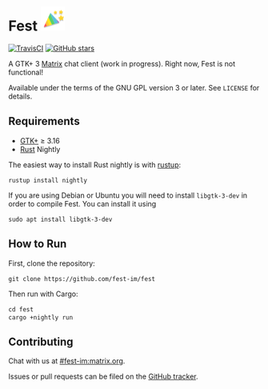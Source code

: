 # Fest ![Logo](/res/icons/hicolor/24x24/apps/fest.svg)

[![TravisCI](https://api.travis-ci.org/fest-im/fest.svg?branch=master)](https://travis-ci.org/fest-im/fest) [![GitHub stars][badge]][repo]

[badge]: https://img.shields.io/github/stars/fest-im/fest.svg?style=social&label=Stars
[repo]: https://github.com/fest-im/fest

A GTK+ 3 [Matrix](https://matrix.org) chat client (work in progress). Right now,
Fest is not functional!

Available under the terms of the GNU GPL version 3 or later. See `LICENSE` for
details.

## Requirements

* [GTK+](https://www.gtk.org/download/index.php) ≥ 3.16
* [Rust](https://www.rust-lang.org/en-US/install.html) Nightly

The easiest way to install Rust nightly is with [rustup](https://www.rustup.rs):


```
rustup install nightly
```

If you are using Debian or Ubuntu you will need to install `libgtk-3-dev` in order
to compile Fest. You can install it using

```
sudo apt install libgtk-3-dev
```


## How to Run

First, clone the repository:

```
git clone https://github.com/fest-im/fest
```

Then run with Cargo:

```
cd fest
cargo +nightly run
```

## Contributing

Chat with us at [#fest-im:matrix.org][].

Issues or pull requests can be filed on the [GitHub tracker][issues].

[#fest-im:matrix.org]: https://matrix.to/#/#fest-im:matrix.org
[issues]: https://github.com/fest-im/fest/issues

